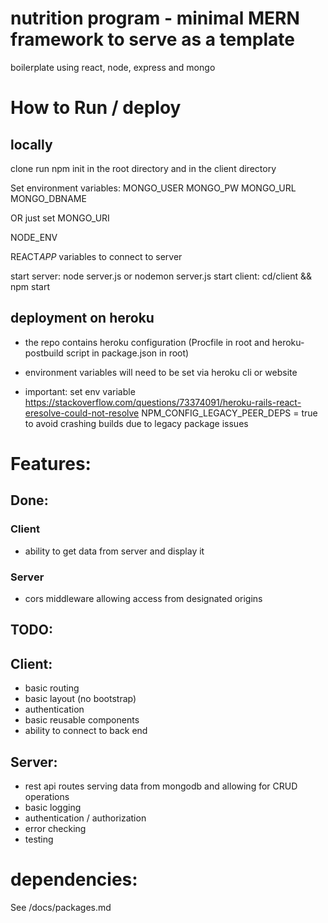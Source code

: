 # nutrition program - minimal MERN framework to serve as a template

boilerplate using react, node, express and mongo

# How to Run / deploy

## locally

clone
run npm init in the root directory and in the client directory

Set environment variables:
MONGO_USER
MONGO_PW
MONGO_URL
MONGO_DBNAME

OR just set MONGO_URI

NODE_ENV

REACT*APP* variables to connect to server

start server: node server.js or nodemon server.js
start client: cd/client && npm start

## deployment on heroku

- the repo contains heroku configuration (Procfile in root and heroku-postbuild script in package.json in root)
- environment variables will need to be set via heroku cli or website

- important: set env variable https://stackoverflow.com/questions/73374091/heroku-rails-react-eresolve-could-not-resolve
  NPM_CONFIG_LEGACY_PEER_DEPS = true to avoid crashing builds due to legacy package issues

# Features:

## Done:

### Client

- ability to get data from server and display it

### Server

- cors middleware allowing access from designated origins

## TODO:

## Client:

- basic routing
- basic layout (no bootstrap)
- authentication
- basic reusable components
- ability to connect to back end

## Server:

- rest api routes serving data from mongodb and allowing for CRUD operations
- basic logging
- authentication / authorization
- error checking
- testing

# dependencies:

See /docs/packages.md
